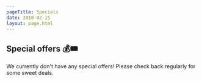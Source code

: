 ```yaml
---
pageTitle: Specials
date: 2018-02-15
layout: page.html
---
```


## Special offers 💰🎟

We currently don't have any special offers! Please check back regularly for some sweet deals.